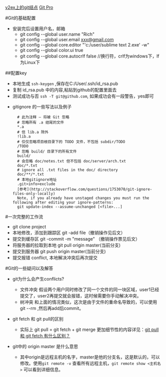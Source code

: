 [v2ex上的git结点](https://www.v2ex.com/go/git?p=1)
[Git Pro](git-scm.com/book/zh/v1/起步-Git-简史)

#Git的基础配置
+ 安装完后设置用户名，邮箱
    * git config --global user.name "Rich"
    * git config --global user.email xxx@gmail.com
    * git config --global core.editor "'c:/user/sublime text 2.exe' -w"
    * git config --global color.ui true
    * git config --global core.autocrlf false //换行符，crlf为windows下，lf为Linux下


##配置key
* 本地生成  `ssh-keygen` ,保存在C:/User/.ssh/id_rsa.pub
* 复制 id_rsa.pub 中的内容,粘贴到github的配置里面去
* 测试成功与否 `ssh -T git@github.com`, 如果成功会有一段警告，yes即可

+ gitignore 的一些写法以及例子

        # 此为注释 – 将被 Git 忽略
        # 忽略所有 .a 结尾的文件
        *.a
        # 但 lib.a 除外
        !lib.a
        # 仅仅忽略项目根目录下的 TODO 文件，不包括 subdir/TODO
        /TODO
        # 忽略 build/ 目录下的所有文件
        build/
        # 会忽略 doc/notes.txt 但不包括 doc/server/arch.txt
        doc/*.txt
        # ignore all .txt files in the doc/ directory
        doc/**/*.txt
        # 本地gitignore地址
        .git>info>exclude
        [参考](http://stackoverflow.com/questions/1753070/git-ignore-files-only-locally)
        Note, if you already have unstaged changes you must run the following after editing your ignore-patterns:
        git update-index --assume-unchanged [<file>...]


#一次完整的工作流
* git clone project
* 本地修改，添加到跟踪区 git -add file（撤销操作见后文）
* 提交到缓存区 git -commit -m "message" （撤销操作票见后文）
* 将服务器的拉取到本地 git pull origin master(当前分支)
* 提交到服务器 git push origin master(当前分支)
* 提交报错 conflict, 本地解决冲突后再次提交

#Git的一些疑问以及解答
+ git为什么会产生conflicts?
    * 文件冲突
    假设两个用户同时修改了同一个文件的同一块区域，user1已经提交了，user2再提交就会报错，这时候需要你手动解决冲突。
    * 树冲突
    和上面的情况类似，这次是由于文件的重命名导致的，可以使用 git --rm <file name>,然后再add后commit。

+ git fetch 和 git pull的区别
    * 实际上 git pull = git fetch + git merge
    更加细节性的内容详见：[git pull 和 git fetch 有什么区别？](https://ruby-china.org/topics/15729)

+ git中的 origin master 是什么意思
    * 其中origin是远程主机的名字，master是他的分支名，这是默认的，可以修改。使用`git remote -v` 查看所有远程主机，`git remote show <主机名>` 可以看到详细信息。
    